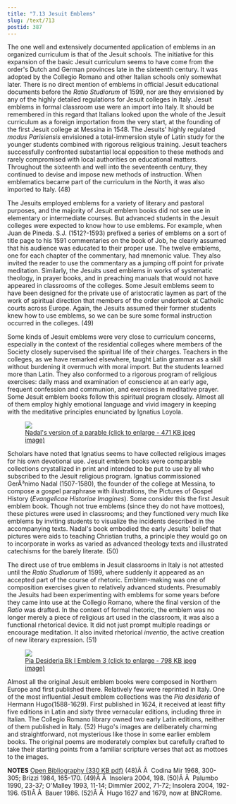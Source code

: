 ```yaml
---
title: "7.13 Jesuit Emblems"
slug: /text/713
postid: 387
---
```

The one well and extensively documented application of emblems in an organized curriculum is that of the Jesuit schools. The initiative for this expansion of the basic Jesuit curriculum seems to have come from the order's Dutch and German provinces late in the sixteenth century. It was adopted by the Collegio Romano and other Italian schools only somewhat later. There is no direct mention of emblems in official Jesuit educational documents before the <em>Ratio Studiorum</em> of 1599, nor are they envisioned by any of the highly detailed regulations for Jesuit colleges in Italy. Jesuit emblems in formal classroom use were an import into Italy. It should be remembered in this regard that Italians looked upon the whole of the Jesuit curriculum as a foreign importation from the very start, at the founding of the first Jesuit college at Messina in 1548. The Jesuits' highly regulated <em>modus Parisiensis</em> envisioned a total-immersion style of Latin study for the younger students combined with rigorous religious training. Jesuit teachers successfully confronted substantial local opposition to these methods and rarely compromised with local authorities on educational matters. Throughout the sixteenth and well into the seventeenth century, they continued to devise and impose new methods of instruction. When emblematics became part of the curriculum in the North, it was also imported to Italy. (48)

The Jesuits employed emblems for a variety of literary and pastoral purposes, and the majority of Jesuit emblem books did not see use in elementary or intermediate courses. But advanced students in the Jesuit colleges were expected to know how to use emblems. For example, when Juan de Pineda. S.J. (1512?-1593) prefixed a series of emblems on a sort of title page to his 1591 commentaries on the book of Job, he clearly assumed that his audience was educated to their proper use. The twelve emblems, one for each chapter of the commentary, had mnemonic value. They also invited the reader to use the commentary as a jumping off point for private meditation. Similarly, the Jesuits used emblems in works of systematic theology, in prayer books, and in preaching manuals that would not have appeared in classrooms of the colleges. Some Jesuit emblems seem to have been designed for the private use of aristocratic laymen as part of the work of spiritual direction that members of the order undertook at Catholic courts across Europe. Again, the Jesuits assumed their former students knew how to use emblems, so we can be sure some formal instruction occurred in the colleges. (49)

Some kinds of Jesuit emblems were very close to curriculum concerns, especially in the context of the residential colleges where members of the Society closely supervised the spiritual life of their charges. Teachers in the colleges, as we have remarked elsewhere, taught Latin grammar as a skill without burdening it overmuch with moral import. But the students learned more than Latin. They also conformed to a rigorous program of religious exercises: daily mass and examination of conscience at an early age, frequent confession and communion, and exercises in meditative prayer. Some Jesuit emblem books follow this spiritual program closely. Almost all of them employ highly emotional language and vivid imagery in keeping with the meditative principles enunciated by Ignatius Loyola.
<p style="text-align: center;"></p>


<figure class="mkdn-figure">
    <a href="/images_full//7.00_Chapter_Seven/HFS_014.04.jpg" class="mkdn-image-link">
    <img class="mkdn-image" src="/images_full//7.00_Chapter_Seven/HFS_014.04.jpg" />
    <figcaption class="mkdn-figcaption">Nadal's version of a parable (click to enlarge - 471 KB jpeg image)</figcaption>
    </a>
</figure>

Scholars have noted that Ignatius seems to have collected religious images for his own devotional use. Jesuit emblem books were comparable collections crystallized in print and intended to be put to use by all who subscribed to the Jesuit religious program. Ignatius commissioned GerÃ³nimo Nadal (1507-1580), the founder of the college at Messina, to compose a gospel paraphrase with illustrations, the Pictures of Gospel History (<em>Evangelicae Historiae Imagines</em>). Some consider this the first Jesuit emblem book. Though not true emblems (since they do not have mottoes), these pictures were used in classrooms; and they functioned very much like emblems by inviting students to visualize the incidents described in the accompanying texts. Nadal's book embodied the early Jesuits' belief that pictures were aids to teaching Christian truths, a principle they would go on to incorporate in works as varied as advanced theology texts and illustrated catechisms for the barely literate. (50)

The direct use of true emblems in Jesuit classrooms in Italy is not attested until the <em>Ratio Studiorum</em> of 1599, where suddenly it appeared as an accepted part of the course of rhetoric. Emblem-making was one of composition exercises given to relatively advanced students. Presumably the Jesuits had been experimenting with emblems for some years before they came into use at the Collegio Romano, where the final version of the <em>Ratio</em> was drafted. In the context of formal rhetoric, the emblem was no longer merely a piece of religious art used in the classroom, it was also a functional rhetorical device. It did not just prompt multiple readings or encourage meditation. It also invited rhetorical <em>inventio</em>, the active creation of new literary expression. (51)
<p style="text-align: center;"></p>


<figure class="mkdn-figure">
    <a href="/images_full//7.00_Chapter_Seven/HFS_011.08.jpg" class="mkdn-image-link">
    <img class="mkdn-image" src="/images_full//7.00_Chapter_Seven/HFS_011.08.jpg" />
    <figcaption class="mkdn-figcaption">Pia Desideria Bk I Emblem 3 (click to enlarge - 798 KB jpeg image)</figcaption>
    </a>
</figure>

Almost all the original Jesuit emblem books were composed in Northern Europe and first published there. Relatively few were reprinted in Italy. One of the most influential Jesuit emblem collections was the <em>Pia desideria </em>of Hermann Hugo(1588-1629). First published in 1624, it received at least fifty five editions in Latin and sixty three vernacular editions, including three in Italian. The Collegio Romano library owned two early Latin editions, neither of them published in Italy. (52) Hugo's images are deliberately charming and straightforward, not mysterious like those in some earlier emblem books. The original poems are moderately complex but carefully crafted to take their starting points from a familiar scripture verses that act as mottoes to the images.

<strong>NOTES</strong>
<a href="http://www.humanismforsale.org/bibliography.pdf" target="new">Open Bibliography (330 KB pdf)</a>
(48)Â Â  Codina Mir 1968, 300-305; Brizzi 1984, 165-170.
(49)Â Â  Insolera 2004, 198.
(50)Â Â  Palumbo 1990, 23-37; O'Malley 1993, 11-14; Dimmler 2002, 71-72; Insolera 2004, 192-196.
(51)Â Â  Bauer 1986.
(52)Â Â  Hugo 1627 and 1679, now at BNCRome.
